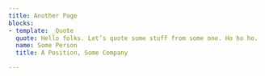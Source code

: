 ```yaml
---
title: Another Page
blocks:
- template: _Quote
  quote: Hello folks. Let’s quote some stuff from some one. Ho ho ho.
  name: Some Person
  title: A Position, Some Company

---
```

